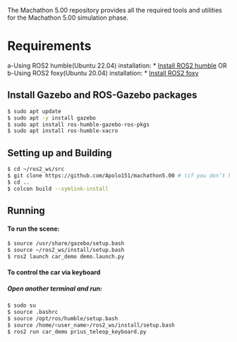 The Machathon 5.00 repository provides all the required tools and utilities for the Machathon 5.00 simulation phase.

# Requirements

 a-Using ROS2 humble(Ubuntu 22.04) installation: 
     * [Install ROS2 humble](https://docs.ros.org/en/humble/Installation/Ubuntu-Install-Debians.html)
 OR
 b-Using ROS2 foxy(Ubuntu 20.04) installation:
     * [Install ROS2 foxy](https://docs.ros.org/en/foxy/Installation/Ubuntu-Install-Debians.html)

## Install Gazebo and ROS-Gazebo packages

```bash
$ sudo apt update
$ sudo apt -y install gazebo
$ sudo apt install ros-humble-gazebo-ros-pkgs
$ sudo apt install ros-humble-xacro
```
## Setting up and Building
```bash
$ cd ~/ros2_ws/src
$ git clone https://github.com/Apolo151/machathon5.00 # (if you don’t have git, install it: sudo apt install git)
$ cd ..
$ colcon build --symlink-install
```
## Running
#### To run the scene:
```bash
$ source /usr/share/gazebo/setup.bash
$ source ~/ros2_ws/install/setup.bash
$ ros2 launch car_demo demo.launch.py
```
#### To control the car via keyboard
##### Open another terminal and run:
```bash
$ sudo su
$ source .bashrc 
$ source /opt/ros/humble/setup.bash
$ source /home/<user_name>/ros2_ws/install/setup.bash
$ ros2 run car_demo prius_teleop_keyboard.py
```
